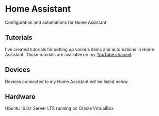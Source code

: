 # Home Assistant
Configuration and automations for Home Assistant

## Tutorials
I've created tutorials for setting up various items and automations in Home Assistant. 
Those tutorials are available on my [YouTube channel](https://www.youtube.com/channel/UC4HCouBLtXD1j1U_17aBqig).

## Devices
Devices connected to my Home Assistant will be listed below.

## Hardware
Ubuntu 16.04 Server LTS running on Oracle VirtualBox

